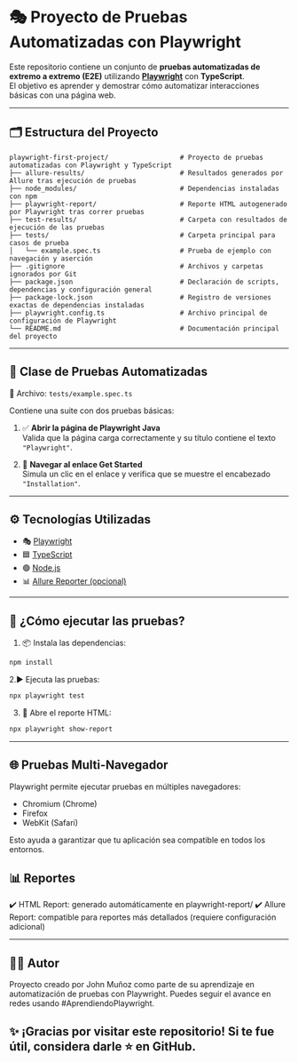 # 🎭 Proyecto de Pruebas Automatizadas con Playwright

Este repositorio contiene un conjunto de **pruebas automatizadas de extremo a extremo (E2E)** utilizando [**Playwright**](https://playwright.dev/) con **TypeScript**.  
El objetivo es aprender y demostrar cómo automatizar interacciones básicas con una página web.

---

## 🗂️ Estructura del Proyecto

```plaintext
playwright-first-project/                  # Proyecto de pruebas automatizadas con Playwright y TypeScript
├── allure-results/                        # Resultados generados por Allure tras ejecución de pruebas
├── node_modules/                          # Dependencias instaladas con npm
├── playwright-report/                     # Reporte HTML autogenerado por Playwright tras correr pruebas
├── test-results/                          # Carpeta con resultados de ejecución de las pruebas
├── tests/                                 # Carpeta principal para casos de prueba
│   └── example.spec.ts                    # Prueba de ejemplo con navegación y aserción
├── .gitignore                             # Archivos y carpetas ignorados por Git
├── package.json                           # Declaración de scripts, dependencias y configuración general
├── package-lock.json                      # Registro de versiones exactas de dependencias instaladas
├── playwright.config.ts                   # Archivo principal de configuración de Playwright
└── README.md                              # Documentación principal del proyecto
```

---

## 📄 Clase de Pruebas Automatizadas

📁 Archivo: `tests/example.spec.ts`

Contiene una suite con dos pruebas básicas:

1. ✅ **Abrir la página de Playwright Java**  
   Valida que la página carga correctamente y su título contiene el texto `"Playwright"`.

2. 🔗 **Navegar al enlace Get Started**  
   Simula un clic en el enlace y verifica que se muestre el encabezado `"Installation"`.

---

## ⚙️ Tecnologías Utilizadas

- 🎭 [Playwright](https://playwright.dev/)
- 🟦 [TypeScript](https://www.typescriptlang.org/)
- 🟢 [Node.js](https://nodejs.org/)
- 📊 [Allure Reporter (opcional)](https://github.com/allure-framework/allure-js)

---

## 🚀 ¿Cómo ejecutar las pruebas?

1. 📦 Instala las dependencias:

```bash
npm install
```

2.▶️ Ejecuta las pruebas:
```bash
npx playwright test
```
3. 📁 Abre el reporte HTML:
```bash
npx playwright show-report
```
---

## 🌐 Pruebas Multi-Navegador
Playwright permite ejecutar pruebas en múltiples navegadores:

- Chromium (Chrome)
- Firefox
- WebKit (Safari)

Esto ayuda a garantizar que tu aplicación sea compatible en todos los entornos.

## 📊 Reportes

✔️ HTML Report: generado automáticamente en playwright-report/
✔️ Allure Report: compatible para reportes más detallados (requiere configuración adicional)

---

## 👨‍💻 Autor
Proyecto creado por John Muñoz como parte de su aprendizaje en automatización de pruebas con Playwright.
Puedes seguir el avance en redes usando #AprendiendoPlaywright.

✨ ¡Gracias por visitar este repositorio! Si te fue útil, considera darle ⭐️ en GitHub.
---